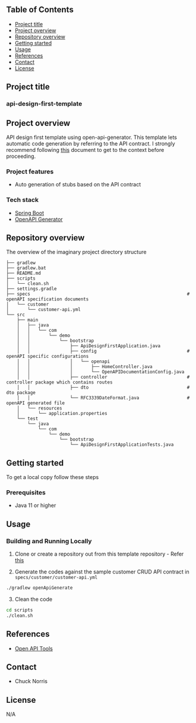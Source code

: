 ## Table of Contents

* [Project title](#project-title)
* [Project overview](#project-overview)
* [Repository overview](#repository-overview)
* [Getting started](#getting-started)
* [Usage](#usage)
* [References](#references)
* [Contact](#contact)
* [License](#license)


<!-- Project title
Include the project title
-->
## Project title
### api-design-first-template


<!-- About the project
Include the following
* A brief about the business problem, research
* High level functionality 
* A brief on the tech stack
* Architectural diagrams, flow diagrams (store in an `assert` directory)
 -->
## Project overview

API design first template using open-api-generator. 
This template lets automatic code generation by referring to the API contract. I strongly recommend following [this](https://medium.com/@chamaral/what-is-api-design-first-approach-draft-ee14ae1369c4) 
document to get to the context before proceeding.

### Project features
- Auto generation of stubs based on the API contract

### Tech stack

* [Spring Boot](https://docs.spring.io/spring-boot/docs/current/reference/htmlsingle/)
* [OpenAPI Generator](https://github.com/OpenAPITools/openapi-generator)

<!-- Repository overview
Include the tree view of the directory structure and a brief of content
-->
## Repository overview

The overview of the imaginary project directory structure
```
├── gradlew
├── gradlew.bat
├── README.md
├── scripts
│   └── clean.sh
├── settings.gradle
├── specs                                                           # openAPI specification documents
│   └── customer
│       └── customer-api.yml
└── src
    ├── main
    │   ├── java
    │   │   └── com
    │   │       └── demo
    │   │           └── bootstrap
    │   │               ├── ApiDesignFirstApplication.java
    │   │               ├── config                                  # openAPI specific configurations
    │   │               │   └── openapi
    │   │               │       ├── HomeController.java
    │   │               │       └── OpenAPIDocumentationConfig.java
    │   │               ├── controller                              # controller package which contains routes
    │   │               ├── dto                                     # dto package
    │   │               └── RFC3339DateFormat.java                  # openAPI generated file
    │   └── resources
    │       └── application.properties
    └── test
        └── java
            └── com
                └── demo
                    └── bootstrap
                        └── ApiDesignFirstApplicationTests.java                                    
```

<!-- Getting started
Include how to setup guides, instruction
* Prerequisites
* Installation, local setup instructions
-->
## Getting started

To get a local copy follow these steps

### Prerequisites

* Java 11 or higher

<!-- Usage
Include project building and running instructions
* Build project instructions
* Run project instructions
* Swagger references or endpoint information
* Unit test execution instructions
* CI/CD instruction
-->
## Usage

### Building and Running Locally

1. Clone or create a repository out from this template repository - Refer [this](https://docs.github.com/en/repositories/creating-and-managing-repositories/creating-a-repository-from-a-template)

2. Generate the codes against the sample customer CRUD API contract in `specs/customer/customer-api.yml`
```sh
./gradlew openApiGenerate
```

3. Clean the code
```sh
cd scripts
./clean.sh
```

<!--References
Include the confluence pages or any reference materials related to the project
* What's next documentation links
-->
## References
* [Open API Tools](https://github.com/OpenAPITools/openapi-generator)

<!-- Contact
Include the main contact points of the team
* Distribution list
-->
## Contact

* Chuck Norris

<!-- License
Include license information if applicable
-->
## License
N/A
